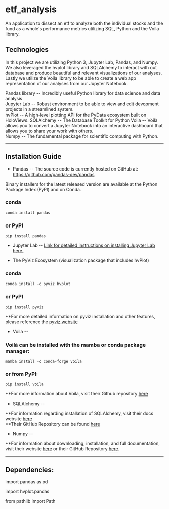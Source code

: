 # etf_analysis
An application to dissect an etf to analyze both the individual stocks and the fund as a whole's performance metrics utilizing SQL, Python and the Voila library.

## Technologies

In this project we are utilizing Python 3, Jupyter Lab, Pandas, and Numpy.  We also leveraged the hvplot library and SQLAlchemy to interact with out database and produce beautiful and relevant visualizations of our analyses.  Lastly we utilize the Voila library to be able to create a web app representation of our analyses from our Jupyter Notebook. 

Pandas library -- Incredibly useful Python library for data science and data analysis  
Jupyter Lab -- Robust environment to be able to view and edit devopment projects in a streamlined system.  
hvPlot -- A high-level plotting API for the PyData ecosystem built on HoloViews.
SQLAlchemy -- The Database Toolkit for Python
Voila -- Voilà allows you to convert a Jupyter Notebook into an interactive dashboard that allows you to share your work with others.  
Numpy -- The fundamental package for scientific computing with Python.

---

## Installation Guide

* Pandas -- The source code is currently hosted on GitHub at: https://github.com/pandas-dev/pandas

Binary installers for the latest released version are available at the Python Package Index (PyPI) and on Conda.

### conda
`conda install pandas`
### or PyPI
`pip install pandas`

* Jupyter Lab -- 
    [Link for detailed instructions on installing Jupyter Lab here.](https://jupyter.org/install)  
    
*  The PyViz Ecosystem (visualization package that includes hvPlot)  

### conda
`conda install -c pyviz hvplot`
### or PyPI
`pip install pyviz`  

**For more detailed information on pyviz installation and other features, please reference the [pyviz website](https://pyviz.org/)

* Voila --  

### Voilà can be installed with the mamba or conda package manager:

`mamba install -c conda-forge voila`

### or from PyPI:

`pip install voila`  

**For more information about Voila, visit their Github repository [here](https://github.com/voila-dashboards/voila)  

* SQLAlchemy --  

**For information regarding installation of SQLAlchemy, visit their docs website [here](https://docs.sqlalchemy.org/en/14/intro.html#installation)  
**Their GitHub Repository can be found [here](https://github.com/sqlalchemy/sqlalchemy)  

* Numpy --  

**For information about downloading, installation, and full documentation, visit their website [here](https://numpy.org/) or their GitHub Repository [here](https://github.com/numpy/numpy).


---
## Dependencies:  

import pandas as pd  

import hvplot.pandas  

from pathlib import Path  

